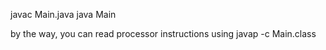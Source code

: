 javac Main.java
java Main

by the way, you can read processor instructions using
javap -c Main.class

